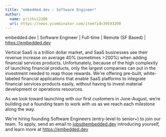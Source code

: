 ```yaml
---
title: "embedded.dev : Software Engineer"
author:
  name: prithvi2206
  url: https://news.ycombinator.com/item?id=39593200
---
```

embedded.dev | Software Engineer | Full-time | Remote (SF Based) | <a href="https:&#x2F;&#x2F;embedded.dev" rel="nofollow">https:&#x2F;&#x2F;embedded.dev</a>

Vertical SaaS is a trillion dollar market, and SaaS businesses see their revenue increase on average 40% (sometimes &gt;200%) when adding financial services products. Unfortunately, because of the high complexity of launching financial products, only the largest companies can put in the investment needed to reap those rewards. We&#x27;re offering pre-built, white-labeled financial applications that enable SaaS platforms to integrate financial services products easily, without having to invest material development or operations resources.

As we look toward launching with our first customers in June-August, we’re building out a founding team to work with us as we reach each milestone along the way.

We&#x27;re hiring founding Software Engineers (entry-level to senior+) to join our team. To apply, send an email to jobs@embedded.dev introducing yourself, and learn more at <a href="https:&#x2F;&#x2F;embedded.dev" rel="nofollow">https:&#x2F;&#x2F;embedded.dev</a>
